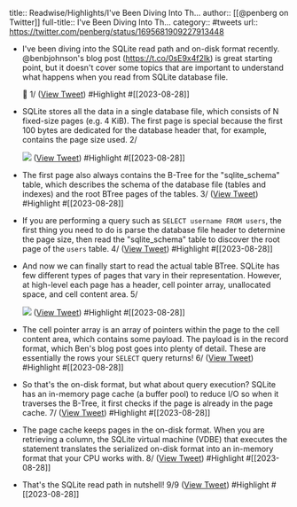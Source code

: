 title:: Readwise/Highlights/I've Been Diving Into Th...
author:: [[@penberg on Twitter]]
full-title:: I've Been Diving Into Th...
category:: #tweets
url:: https://twitter.com/penberg/status/1695681909227913448

- I've been diving into the SQLite read path and on-disk format recently. @benbjohnson's blog post (https://t.co/0sE9x4f2Ik) is great starting point, but it doesn't cover some topics that are important to understand what happens when you read from SQLite database file.
  
  🧵 1/ ([View Tweet](https://twitter.com/penberg/status/1695681909227913448)) #Highlight #[[2023-08-28]]
- SQLite stores all the data in a single database file, which consists of N fixed-size pages (e.g. 4 KiB). The first page is special because the first 100 bytes are dedicated for the database header that, for example, contains the page size used. 2/ 
  
  ![](https://pbs.twimg.com/media/F4hDkdSWwAA2SZt.jpg) ([View Tweet](https://twitter.com/penberg/status/1695681911119655178)) #Highlight #[[2023-08-28]]
- The first page also always contains the B-Tree for the "sqlite_schema" table, which describes the schema of the database file (tables and indexes) and the root BTree pages of the tables. 3/ ([View Tweet](https://twitter.com/penberg/status/1695681913703354466)) #Highlight #[[2023-08-28]]
- If you are performing a query such as `SELECT username FROM users`, the first thing you need to do is parse the database file header to determine the page size, then read the "sqlite_schema" table to discover the root page of the `users` table. 4/ ([View Tweet](https://twitter.com/penberg/status/1695681915502637134)) #Highlight #[[2023-08-28]]
- And now we can finally start to read the actual table BTree. SQLite has few different types of pages that vary in their representation. However, at high-level each page has a header, cell pointer array, unallocated space, and cell content area. 5/ 
  
  ![](https://pbs.twimg.com/media/F4hEbqZXcAEguhl.jpg) ([View Tweet](https://twitter.com/penberg/status/1695681917151072390)) #Highlight #[[2023-08-28]]
- The cell pointer array is an array of pointers within the page to the cell content area, which contains some payload. The payload is in the record format, which Ben's blog post goes into plenty of detail. These are essentially the rows your `SELECT` query returns! 6/ ([View Tweet](https://twitter.com/penberg/status/1695681919277572377)) #Highlight #[[2023-08-28]]
- So that's the on-disk format, but what about query execution? SQLite has an in-memory page cache (a buffer pool) to reduce I/O so when it traverses the B-Tree, it first checks if the page is already in the page cache. 7/ ([View Tweet](https://twitter.com/penberg/status/1695681920992964889)) #Highlight #[[2023-08-28]]
- The page cache keeps pages in the on-disk format. When you are retrieving a column, the SQLite virtual machine (VDBE) that executes the statement translates the serialized on-disk format into an in-memory format that your CPU works with. 8/ ([View Tweet](https://twitter.com/penberg/status/1695681922725277784)) #Highlight #[[2023-08-28]]
- That's the SQLite read path in nutshell! 9/9 ([View Tweet](https://twitter.com/penberg/status/1695681924524613688)) #Highlight #[[2023-08-28]]